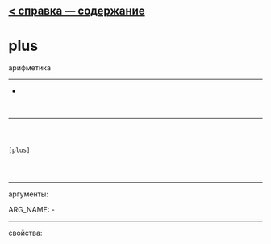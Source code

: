 [< справка — содержание](index.html)
---

# plus


арифметика

---

-
<br>


---


```



[plus]


            
```

---
аргументы:

ARG_NAME: -<br>

---
свойства:


